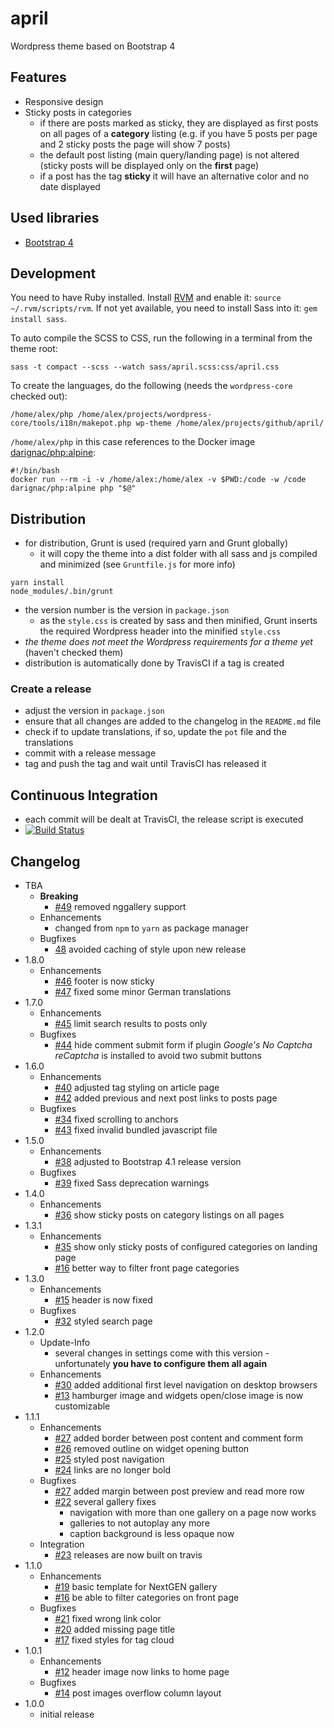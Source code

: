 # april
Wordpress theme based on Bootstrap 4

## Features
* Responsive design
* Sticky posts in categories
    * if there are posts marked as sticky, they are displayed as first posts on all pages of a **category** listing (e.g. if you have 5 posts per page and 2 sticky posts the page will show 7 posts)
    * the default post listing (main query/landing page) is not altered (sticky posts will be displayed only on the **first** page)
    * if a post has the tag **sticky** it will have an alternative color and no date displayed

## Used libraries
* [Bootstrap 4](https://getbootstrap.com/ "Bootstrap 4")

## Development
You need to have Ruby installed. Install [RVM](https://rvm.io/) and enable it: `source ~/.rvm/scripts/rvm`.
If not yet available, you need to install Sass into it: `gem install sass`.

To auto compile the SCSS to CSS, run the following in a terminal from the theme root:
```
sass -t compact --scss --watch sass/april.scss:css/april.css
```

To create the languages, do the following (needs the `wordpress-core` checked out):
```
/home/alex/php /home/alex/projects/wordpress-core/tools/i18n/makepot.php wp-theme /home/alex/projects/github/april/
```
`/home/alex/php` in this case references to the Docker image [darignac/php:alpine](https://hub.docker.com/r/darignac/php/):
```
#!/bin/bash
docker run --rm -i -v /home/alex:/home/alex -v $PWD:/code -w /code darignac/php:alpine php "$@"
```

## Distribution
* for distribution, Grunt is used (required yarn and Grunt globally)
    * it will copy the theme into a dist folder with all sass and js compiled and minimized (see ``Gruntfile.js`` for more info)
```
yarn install
node_modules/.bin/grunt
```
* the version number is the version in ``package.json``
    * as the ``style.css`` is created by sass and then minified, Grunt inserts the required Wordpress header into the minified ``style.css``
* *the theme does not meet the Wordpress requirements for a theme yet* (haven't checked them)
* distribution is automatically done by TravisCI if a tag is created

### Create a release
* adjust the version in `package.json`
* ensure that all changes are added to the changelog in the `README.md` file
* check if to update translations, if so, update the `pot` file and the translations
* commit with a release message
* tag and push the tag and wait until TravisCI has released it

## Continuous Integration
* each commit will be dealt at TravisCI, the release script is executed
* [![Build Status](https://travis-ci.org/dArignac/april.svg?branch=master)](https://travis-ci.org/dArignac/april)

## Changelog
* TBA
    * **Breaking**
        * [#49](https://github.com/dArignac/april/issues/49) removed nggallery support
    * Enhancements
      * changed from `npm` to `yarn` as package manager
    * Bugfixes
      * [48](https://github.com/dArignac/april/issues/48) avoided caching of style upon new release
* 1.8.0
    * Enhancements
        * [#46](https://github.com/dArignac/april/issues/46) footer is now sticky
        * [#47](https://github.com/dArignac/april/issues/47) fixed some minor German translations
* 1.7.0
    * Enhancements
        * [#45](https://github.com/dArignac/april/pull/45) limit search results to posts only
    * Bugfixes
        * [#44](https://github.com/dArignac/april/pull/44) hide comment submit form if plugin _Google's No Captcha reCaptcha_ is installed to avoid two submit buttons
* 1.6.0
    * Enhancements
        * [#40](https://github.com/dArignac/april/pull/40) adjusted tag styling on article page
        * [#42](https://github.com/dArignac/april/pull/42) added previous and next post links to posts page
    * Bugfixes
        * [#34](https://github.com/dArignac/april/issues/34) fixed scrolling to anchors
        * [#43](https://github.com/dArignac/april/issues/43) fixed invalid bundled javascript file
* 1.5.0
    * Enhancements
        * [#38](https://github.com/dArignac/april/pull/38) adjusted to Bootstrap 4.1 release version
    * Bugfixes
        * [#39](https://github.com/dArignac/april/issues/39) fixed Sass deprecation warnings
* 1.4.0
    * Enhancements
        * [#36](https://github.com/dArignac/april/issues/36) show sticky posts on category listings on all pages
* 1.3.1
    * Enhancements
        * [#35](https://github.com/dArignac/april/issues/35) show only sticky posts of configured categories on landing page
        * [#16](https://github.com/dArignac/april/issues/16) better way to filter front page categories
* 1.3.0
    * Enhancements
        * [#15](https://github.com/dArignac/april/issues/15) header is now fixed
    * Bugfixes
        * [#32](https://github.com/dArignac/april/issues/32) styled search page
* 1.2.0
    * Update-Info
        * several changes in settings come with this version - unfortunately **you have to configure them all again**
    * Enhancements
        * [#30](https://github.com/dArignac/april/issues/30) added additional first level navigation on desktop browsers
        * [#13](https://github.com/dArignac/april/issues/13) hamburger image and widgets open/close image is now customizable
* 1.1.1
    * Enhancements
        * [#27](https://github.com/dArignac/april/issues/27) added border between post content and comment form
        * [#26](https://github.com/dArignac/april/issues/26) removed outline on widget opening button
        * [#25](https://github.com/dArignac/april/issues/25) styled post navigation
        * [#24](https://github.com/dArignac/april/issues/24) links are no longer bold
    * Bugfixes
        * [#27](https://github.com/dArignac/april/issues/27) added margin between post preview and read more row
        * [#22](https://github.com/dArignac/april/issues/22) several gallery fixes
            * navigation with more than one gallery on a page now works
            * galleries to not autoplay any more
            * caption background is less opaque now
    * Integration
        * [#23](https://github.com/dArignac/april/issues/23) releases are now built on travis
* 1.1.0
    * Enhancements
        * [#19](https://github.com/dArignac/april/issues/19) basic template for NextGEN gallery
        * [#16](https://github.com/dArignac/april/issues/16) be able to filter categories on front page
    * Bugfixes
        * [#21](https://github.com/dArignac/april/issues/21) fixed wrong link color
        * [#20](https://github.com/dArignac/april/issues/20) added missing page title
        * [#17](https://github.com/dArignac/april/issues/17) fixed styles for tag cloud
* 1.0.1
    * Enhancements
        * [#12](https://github.com/dArignac/april/issues/12) header image now links to home page 
    * Bugfixes
        * [#14](https://github.com/dArignac/april/issues/14) post images overflow column layout
* 1.0.0
    * initial release